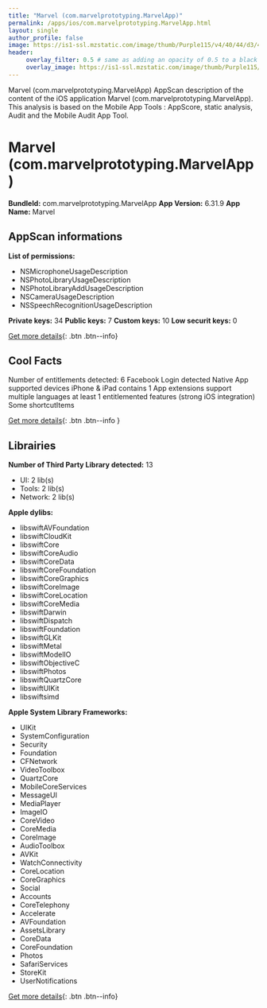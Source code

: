 ```yaml
---
title: "Marvel (com.marvelprototyping.MarvelApp)"
permalink: /apps/ios/com.marvelprototyping.MarvelApp.html
layout: single
author_profile: false
image: https://is1-ssl.mzstatic.com/image/thumb/Purple115/v4/40/44/d3/4044d37e-e37b-26a1-cd23-9b6d63cffe93/AppIcon-0-0-1x_U007emarketing-0-0-0-7-0-0-sRGB-0-0-0-GLES2_U002c0-512MB-85-220-0-0.png/512x512bb.jpg
header: 
     overlay_filter: 0.5 # same as adding an opacity of 0.5 to a black background
     overlay_image: https://is1-ssl.mzstatic.com/image/thumb/Purple115/v4/40/44/d3/4044d37e-e37b-26a1-cd23-9b6d63cffe93/AppIcon-0-0-1x_U007emarketing-0-0-0-7-0-0-sRGB-0-0-0-GLES2_U002c0-512MB-85-220-0-0.png/512x512bb.jpg
---
```

Marvel (com.marvelprototyping.MarvelApp) AppScan description of the content of the iOS application Marvel (com.marvelprototyping.MarvelApp). This analysis is based on the Mobile App Tools : AppScore, static analysis, Audit and the Mobile Audit App Tool.

# Marvel (com.marvelprototyping.MarvelApp)

**BundleId:** com.marvelprototyping.MarvelApp
**App Version:** 6.31.9
**App Name:** Marvel


## AppScan informations 

**List of permissions:** 
- NSMicrophoneUsageDescription
- NSPhotoLibraryUsageDescription
- NSPhotoLibraryAddUsageDescription
- NSCameraUsageDescription
- NSSpeechRecognitionUsageDescription
  
  
**Private keys:** 34
**Public keys:** 7
**Custom keys:** 10
**Low securit keys:** 0
  
[Get more details](/pricing.html){: .btn .btn--info}

## Cool Facts

Number of entitlements detected: 6
Facebook Login detected
Native App
supported devices iPhone & iPad
contains 1 App extensions
support multiple languages
at least 1 entitlemented features (strong iOS integration)
Some shortcutItems 
  
[Get more details](/pricing.html){: .btn .btn--info }

## Librairies 
**Number of Third Party Library detected:** 13
- UI: 2 lib(s)
- Tools: 2 lib(s)
- Network: 2 lib(s)


**Apple dylibs:**
- libswiftAVFoundation
- libswiftCloudKit
- libswiftCore
- libswiftCoreAudio
- libswiftCoreData
- libswiftCoreFoundation
- libswiftCoreGraphics
- libswiftCoreImage
- libswiftCoreLocation
- libswiftCoreMedia
- libswiftDarwin
- libswiftDispatch
- libswiftFoundation
- libswiftGLKit
- libswiftMetal
- libswiftModelIO
- libswiftObjectiveC
- libswiftPhotos
- libswiftQuartzCore
- libswiftUIKit
- libswiftsimd


**Apple System Library Frameworks:**
- UIKit
- SystemConfiguration
- Security
- Foundation
- CFNetwork
- VideoToolbox
- QuartzCore
- MobileCoreServices
- MessageUI
- MediaPlayer
- ImageIO
- CoreVideo
- CoreMedia
- CoreImage
- AudioToolbox
- AVKit
- WatchConnectivity
- CoreLocation
- CoreGraphics
- Social
- Accounts
- CoreTelephony
- Accelerate
- AVFoundation
- AssetsLibrary
- CoreData
- CoreFoundation
- Photos
- SafariServices
- StoreKit
- UserNotifications


  
[Get more details](/pricing.html){: .btn .btn--info}

